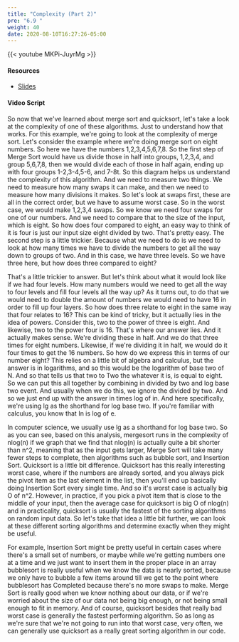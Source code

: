 ```yaml
---
title: "Complexity (Part 2)"
pre: "6.9 "
weight: 40
date: 2020-08-10T16:27:26-05:00
---
```


{{< youtube MKPi-JuyrMg >}}

#### Resources

* [Slides](slides/6-Algorithms.pdf)

#### Video Script

So now that we've learned about merge sort and quicksort, let's take a look at the complexity of one of these algorithms. Just to understand how that works. For this example, we're going to look at the complexity of merge sort. Let's consider the example where we're doing merge sort on eight numbers. So here we have the numbers 1,2,3,4,5,6,7,8. So the first step of Merge Sort would have us divide those in half into groups, 1,2,3,4, and group 5,6,7,8, then we would divide each of those in half again, ending up with four groups 1-2,3-4,5-6, and 7-8t. So this diagram helps us understand the complexity of this algorithm. And we need to measure two things. We need to measure how many swaps it can make, and then we need to measure how many divisions it makes. So let's look at swaps first, these are all in the correct order, but we have to assume worst case. So in the worst case, we would make 1,2,3,4 swaps. So we know we need four swaps for one of our numbers. And we need to compare that to the size of the input, which is eight. So how does four compared to eight, an easy way to think of it is four is just our input size eight divided by two. That's pretty easy. The second step is a little trickier. Because what we need to do is we need to look at how many times we have to divide the numbers to get all the way down to groups of two. And in this case, we have three levels. So we have three here, but how does three compared to eight? 

That's a little trickier to answer. But let's think about what it would look like if we had four levels. How many numbers would we need to get all the way to four levels and fill four levels all the way up? As it turns out, to do that we would need to double the amount of numbers we would need to have 16 in order to fill up four layers. So how does three relate to eight in the same way that four relates to 16? This can be kind of tricky, but it actually lies in the idea of powers. Consider this, two to the power of three is eight. And likewise, two to the power four is 16. That's where our answer lies. And it actually makes sense. We're dividing these in half. And we do that three times for eight numbers. Likewise, if we're dividing it in half, we would do it four times to get the 16 numbers. So how do we express this in terms of our number eight? This relies on a little bit of algebra and calculus, but the answer is in logarithms, and so this would be the logarithm of base two of N. And so that tells us that two to Two the whatever it is, is equal to eight. So we can put this all together by combining in divided by two and log base two event. And usually when we do this, we ignore the divided by two. And so we just end up with the answer in times log of in. And here specifically, we're using lg as the shorthand for log base two. If you're familiar with calculus, you know that In is log of e. 

In computer science, we usually use lg as a shorthand for log base two. So as you can see, based on this analysis, mergesort runs in the complexity of nlog(n) if we graph that we find that nlog(n) is actually quite a bit shorter than n^2, meaning that as the input gets larger, Merge Sort will take many fewer steps to complete, then algorithms such as bubble sort, and Insertion Sort. Quicksort is a little bit difference. Quicksort has this really interesting worst case, where if the numbers are already sorted, and you always pick the pivot item as the last element in the list, then you'll end up basically doing Insertion Sort every single time. And so it's worst case is actually big O of n^2. However, in practice, if you pick a pivot item that is close to the middle of your input, then the average case for quicksort is big O of nlog(n) and in practicality, quicksort is usually the fastest of the sorting algorithms on random input data. So let's take that idea a little bit further, we can look at these different sorting algorithms and determine exactly when they might be useful. 

For example, Insertion Sort might be pretty useful in certain cases where there's a small set of numbers, or maybe while we're getting numbers one at a time and we just want to insert them in the proper place in an array bubblesort is really useful when we know the data is nearly sorted, because we only have to bubble a few items around till we get to the point where bubblesort has Completed because there's no more swaps to make. Merge Sort is really good when we know nothing about our data, or if we're worried about the size of our data not being big enough, or not being small enough to fit in memory. And of course, quicksort besides that really bad worst case is generally the fastest performing algorithm. So as long as we're sure that we're not going to run into that worst case, very often, we can generally use quicksort as a really great sorting algorithm in our code.